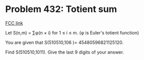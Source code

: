 # Problem 432: Totient sum

[FCC link](https://www.freecodecamp.org/learn/coding-interview-prep/project-euler/problem-432-totient-sum)

Let S(n,m) = ∑φ(n × i) for 1 ≤ i ≤ m. (φ is Euler's totient function)

You are given that S(510510,106 )= 45480596821125120.

Find S(510510,1011). Give the last 9 digits of your answer.
